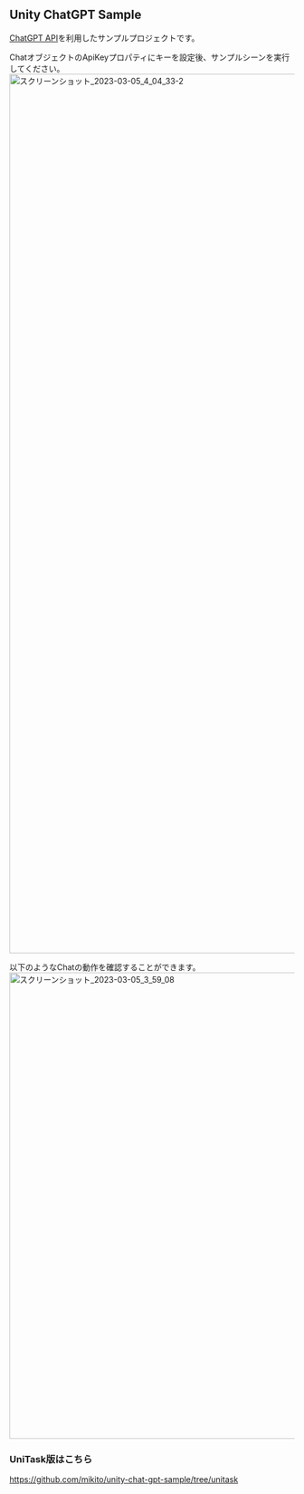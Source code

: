 Unity ChatGPT Sample
-------------

[ChatGPT API](https://platform.openai.com/docs/guides/chat)を利用したサンプルプロジェクトです。

ChatオブジェクトのApiKeyプロパティにキーを設定後、サンプルシーンを実行してください。
<img width="1552" alt="スクリーンショット_2023-03-05_4_04_33-2" src="https://user-images.githubusercontent.com/1071168/222924249-0ba7bf65-efbe-465d-9fbf-c2d3e6af9e6d.png">

以下のようなChatの動作を確認することができます。
<img width="823" alt="スクリーンショット_2023-03-05_3_59_08" src="https://user-images.githubusercontent.com/1071168/222924041-78bedc9e-0f65-4995-af71-d4274ca1b7be.png">

### UniTask版はこちら

https://github.com/mikito/unity-chat-gpt-sample/tree/unitask